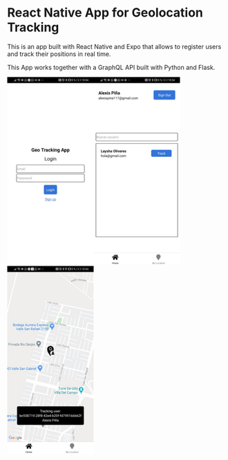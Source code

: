 # React Native App for Geolocation Tracking

This is an app built with React Native and Expo that allows to register users and track their positions in real time.

This App works together with a GraphQL API built with Python and Flask.

<img src="/assets/screenshot1.jpeg" width="200"><img src="/assets/screenshot2.jpeg" width="200"><img src="/assets/screenshot3.jpeg" width="200">